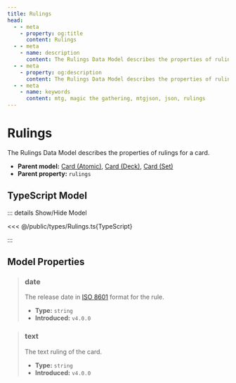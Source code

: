 ```yaml
---
title: Rulings
head:
  - - meta
    - property: og:title
      content: Rulings
  - - meta
    - name: description
      content: The Rulings Data Model describes the properties of rulings for a card.
  - - meta
    - property: og:description
      content: The Rulings Data Model describes the properties of rulings for a card.
  - - meta
    - name: keywords
      content: mtg, magic the gathering, mtgjson, json, rulings
---
```


# Rulings

The Rulings Data Model describes the properties of rulings for a card.

- **Parent model:** [Card (Atomic)](/data-models/card-atomic/), [Card (Deck)](/data-models/card-deck/), [Card (Set)](/data-models/card-set/)
- **Parent property:** `rulings`

## TypeScript Model

::: details Show/Hide Model

<<< @/public/types/Rulings.ts{TypeScript}

:::

## Model Properties

> ### date
>
> The release date in [ISO 8601](https://www.iso.org/iso-8601-date-and-time-format.html) format for the rule.
>
> - **Type:** `string`
> - **Introduced:** `v4.0.0`

> ### text
>
> The text ruling of the card.
>
> - **Type:** `string`
> - **Introduced:** `v4.0.0`
